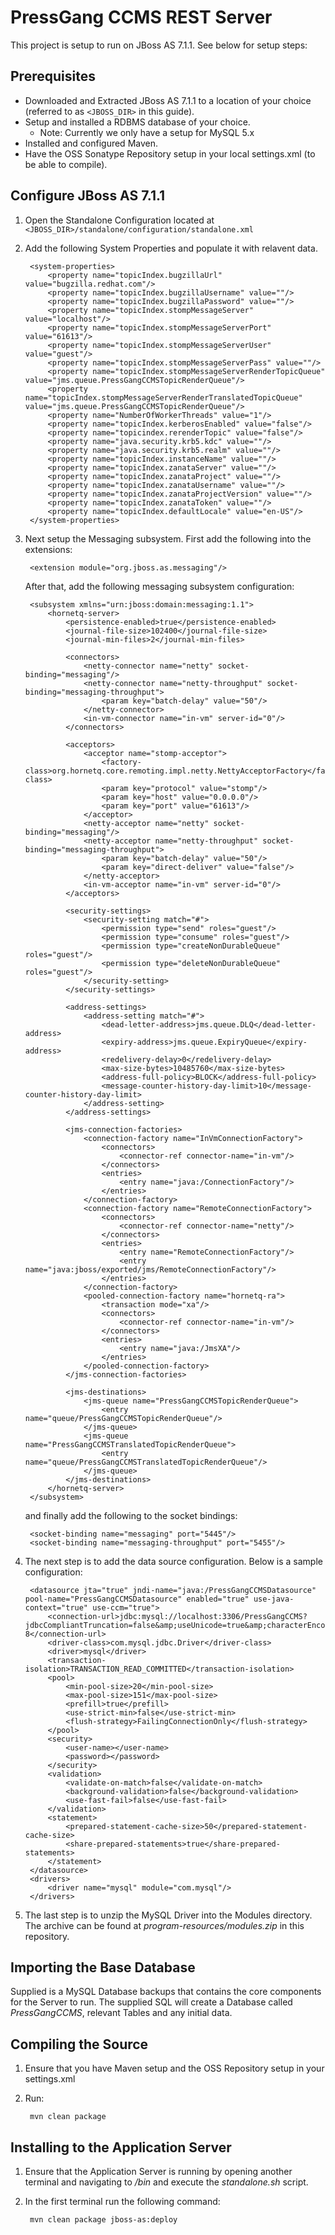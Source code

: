 PressGang CCMS REST Server
==========================

This project is setup to run on JBoss AS 7.1.1. See below for setup steps:

Prerequisites
-------------

* Downloaded and Extracted JBoss AS 7.1.1 to a location of your choice (referred to as `<JBOSS_DIR>` in this guide).
* Setup and installed a RDBMS database of your choice.
	* Note: Currently we only have a setup for MySQL 5.x
* Installed and configured Maven.
* Have the OSS Sonatype Repository setup in your local settings.xml (to be able to compile).


Configure JBoss AS 7.1.1
------------------------

1. Open the Standalone Configuration located at `<JBOSS_DIR>/standalone/configuration/standalone.xml`
2. Add the following System Properties and populate it with relavent data.

        <system-properties>
            <property name="topicIndex.bugzillaUrl" value="bugzilla.redhat.com"/>
            <property name="topicIndex.bugzillaUsername" value=""/>
            <property name="topicIndex.bugzillaPassword" value=""/>
            <property name="topicIndex.stompMessageServer" value="localhost"/>
            <property name="topicIndex.stompMessageServerPort" value="61613"/>
            <property name="topicIndex.stompMessageServerUser" value="guest"/>
            <property name="topicIndex.stompMessageServerPass" value=""/>
            <property name="topicIndex.stompMessageServerRenderTopicQueue" value="jms.queue.PressGangCCMSTopicRenderQueue"/>
            <property name="topicIndex.stompMessageServerRenderTranslatedTopicQueue" value="jms.queue.PressGangCCMSTopicRenderQueue"/>
            <property name="NumberOfWorkerThreads" value="1"/>
            <property name="topicIndex.kerberosEnabled" value="false"/>
            <property name="topicindex.rerenderTopic" value="false"/>
            <property name="java.security.krb5.kdc" value=""/>
            <property name="java.security.krb5.realm" value=""/>
            <property name="topicIndex.instanceName" value=""/>
            <property name="topicIndex.zanataServer" value=""/>
            <property name="topicIndex.zanataProject" value=""/>
            <property name="topicIndex.zanataUsername" value=""/>
            <property name="topicIndex.zanataProjectVersion" value=""/>
            <property name="topicIndex.zanataToken" value=""/>
            <property name="topicIndex.defaultLocale" value="en-US"/>
        </system-properties>

3. Next setup the Messaging subsystem. First add the following into the extensions:

        <extension module="org.jboss.as.messaging"/>

    After that, add the following messaging subsystem configuration:

        <subsystem xmlns="urn:jboss:domain:messaging:1.1">
            <hornetq-server>
                <persistence-enabled>true</persistence-enabled>
                <journal-file-size>102400</journal-file-size>
                <journal-min-files>2</journal-min-files>

                <connectors>
                    <netty-connector name="netty" socket-binding="messaging"/>
                    <netty-connector name="netty-throughput" socket-binding="messaging-throughput">
                        <param key="batch-delay" value="50"/>
                    </netty-connector>
                    <in-vm-connector name="in-vm" server-id="0"/>
                </connectors>
    
                <acceptors>
                    <acceptor name="stomp-acceptor">
                        <factory-class>org.hornetq.core.remoting.impl.netty.NettyAcceptorFactory</factory-class>
                        <param key="protocol" value="stomp"/>
                        <param key="host" value="0.0.0.0"/>
                        <param key="port" value="61613"/>
                    </acceptor>
                    <netty-acceptor name="netty" socket-binding="messaging"/>
                    <netty-acceptor name="netty-throughput" socket-binding="messaging-throughput">
                        <param key="batch-delay" value="50"/>
                        <param key="direct-deliver" value="false"/>
                    </netty-acceptor>
                    <in-vm-acceptor name="in-vm" server-id="0"/>
                </acceptors>
    
                <security-settings>
                    <security-setting match="#">
                        <permission type="send" roles="guest"/>
                        <permission type="consume" roles="guest"/>
                        <permission type="createNonDurableQueue" roles="guest"/>
                        <permission type="deleteNonDurableQueue" roles="guest"/>
                    </security-setting>
                </security-settings>
    
                <address-settings>
                    <address-setting match="#">
                        <dead-letter-address>jms.queue.DLQ</dead-letter-address>
                        <expiry-address>jms.queue.ExpiryQueue</expiry-address>
                        <redelivery-delay>0</redelivery-delay>
                        <max-size-bytes>10485760</max-size-bytes>
                        <address-full-policy>BLOCK</address-full-policy>
                        <message-counter-history-day-limit>10</message-counter-history-day-limit>
                    </address-setting>
                </address-settings>
    
                <jms-connection-factories>
                    <connection-factory name="InVmConnectionFactory">
                        <connectors>
                            <connector-ref connector-name="in-vm"/>
                        </connectors>
                        <entries>
                            <entry name="java:/ConnectionFactory"/>
                        </entries>
                    </connection-factory>
                    <connection-factory name="RemoteConnectionFactory">
                        <connectors>
                            <connector-ref connector-name="netty"/>
                        </connectors>
                        <entries>
                            <entry name="RemoteConnectionFactory"/>
                            <entry name="java:jboss/exported/jms/RemoteConnectionFactory"/>
                        </entries>
                    </connection-factory>
                    <pooled-connection-factory name="hornetq-ra">
                        <transaction mode="xa"/>
                        <connectors>
                            <connector-ref connector-name="in-vm"/>
                        </connectors>
                        <entries>
                            <entry name="java:/JmsXA"/>
                        </entries>
                    </pooled-connection-factory>
                </jms-connection-factories>
    
                <jms-destinations>
                    <jms-queue name="PressGangCCMSTopicRenderQueue">
                        <entry name="queue/PressGangCCMSTopicRenderQueue"/>
                    </jms-queue>
                    <jms-queue name="PressGangCCMSTranslatedTopicRenderQueue">
                        <entry name="queue/PressGangCCMSTranslatedTopicRenderQueue"/>
                    </jms-queue>
                </jms-destinations>
            </hornetq-server>
        </subsystem>

    and finally add the following to the socket bindings:

        <socket-binding name="messaging" port="5445"/>
        <socket-binding name="messaging-throughput" port="5455"/>

4. The next step is to add the data source configuration. Below is a sample configuration:

		<datasource jta="true" jndi-name="java:/PressGangCCMSDatasource" pool-name="PressGangCCMSDatasource" enabled="true" use-java-context="true" use-ccm="true">
		    <connection-url>jdbc:mysql://localhost:3306/PressGangCCMS?jdbcCompliantTruncation=false&amp;useUnicode=true&amp;characterEncoding=UTF-8</connection-url>
		    <driver-class>com.mysql.jdbc.Driver</driver-class>
		    <driver>mysql</driver>
		    <transaction-isolation>TRANSACTION_READ_COMMITTED</transaction-isolation>
		    <pool>
		        <min-pool-size>20</min-pool-size>
		        <max-pool-size>151</max-pool-size>
		        <prefill>true</prefill>
		        <use-strict-min>false</use-strict-min>
		        <flush-strategy>FailingConnectionOnly</flush-strategy>
		    </pool>
		    <security>
		        <user-name></user-name>
		        <password></password>
		    </security>
		    <validation>
		        <validate-on-match>false</validate-on-match>
		        <background-validation>false</background-validation>
		        <use-fast-fail>false</use-fast-fail>
		    </validation>
		    <statement>
		        <prepared-statement-cache-size>50</prepared-statement-cache-size>
		        <share-prepared-statements>true</share-prepared-statements>
		    </statement>
		</datasource>
		<drivers>
		    <driver name="mysql" module="com.mysql"/>
		</drivers>

5. The last step is to unzip the MySQL Driver into the Modules directory. The archive can be found at *program-resources/modules.zip* in this repository.

Importing the Base Database
---------------------------

Supplied is a MySQL Database backups that contains the core components for the Server to run. The supplied SQL will create a Database called *PressGangCCMS*, relevant Tables and any initial data.

Compiling the Source
--------------------

1. Ensure that you have Maven setup and the OSS Repository setup in your settings.xml
2. Run:

    	mvn clean package

Installing to the Application Server
------------------------------------

1. Ensure that the Application Server is running by opening another terminal and navigating to *<JBOSS-DIR>/bin* and execute the *standalone.sh* script.
2. In the first terminal run the following command:

    	mvn clean package jboss-as:deploy